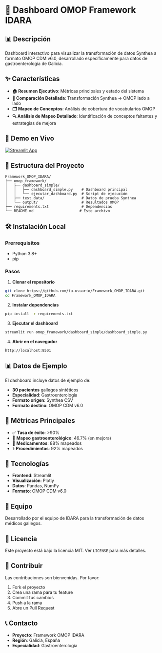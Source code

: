 # 🔵 Dashboard OMOP Framework IDARA

## 📊 Descripción

Dashboard interactivo para visualizar la transformación de datos Synthea a formato OMOP CDM v6.0, desarrollado específicamente para datos de gastroenterología de Galicia.

## ✨ Características

- **🏠 Resumen Ejecutivo**: Métricas principales y estado del sistema
- **🔗 Comparación Detallada**: Transformación Synthea → OMOP lado a lado
- **🗂️ Mapeo de Conceptos**: Análisis de cobertura de vocabularios OMOP
- **🔍 Análisis de Mapeo Detallado**: Identificación de conceptos faltantes y estrategias de mejora

## 🚀 Demo en Vivo

[![Streamlit App](https://static.streamlit.io/badges/streamlit_badge_black_white.svg)](https://tu-dashboard.streamlit.app)

## 📁 Estructura del Proyecto

```
Framework_OMOP_IDARA/
├── omop_framework/
│   ├── dashboard_simple/
│   │   ├── dashboard_simple.py    # Dashboard principal
│   │   └── ejecutar_dashboard.py  # Script de ejecución
│   ├── test_data/                 # Datos de prueba Synthea
│   └── output/                    # Resultados OMOP
├── requirements.txt               # Dependencias
└── README.md                     # Este archivo
```

## 🛠️ Instalación Local

### Prerrequisitos
- Python 3.8+
- pip

### Pasos

1. **Clonar el repositorio**
```bash
git clone https://github.com/tu-usuario/Framework_OMOP_IDARA.git
cd Framework_OMOP_IDARA
```

2. **Instalar dependencias**
```bash
pip install -r requirements.txt
```

3. **Ejecutar el dashboard**
```bash
streamlit run omop_framework/dashboard_simple/dashboard_simple.py
```

4. **Abrir en el navegador**
```
http://localhost:8501
```

## 📊 Datos de Ejemplo

El dashboard incluye datos de ejemplo de:
- **30 pacientes** gallegos sintéticos
- **Especialidad**: Gastroenterología
- **Formato origen**: Synthea CSV
- **Formato destino**: OMOP CDM v6.0

## 🎯 Métricas Principales

- ✅ **Tasa de éxito**: >90%
- 🫃 **Mapeo gastroenterológico**: 46.7% (en mejora)
- 💊 **Medicamentos**: 88% mapeados
- ⚕️ **Procedimientos**: 92% mapeados

## 🔧 Tecnologías

- **Frontend**: Streamlit
- **Visualización**: Plotly
- **Datos**: Pandas, NumPy
- **Formato**: OMOP CDM v6.0

## 👥 Equipo

Desarrollado por el equipo de IDARA para la transformación de datos médicos gallegos.

## 📄 Licencia

Este proyecto está bajo la licencia MIT. Ver `LICENSE` para más detalles.

## 🤝 Contribuir

Las contribuciones son bienvenidas. Por favor:

1. Fork el proyecto
2. Crea una rama para tu feature
3. Commit tus cambios
4. Push a la rama
5. Abre un Pull Request

## 📞 Contacto

- **Proyecto**: Framework OMOP IDARA
- **Región**: Galicia, España
- **Especialidad**: Gastroenterología
